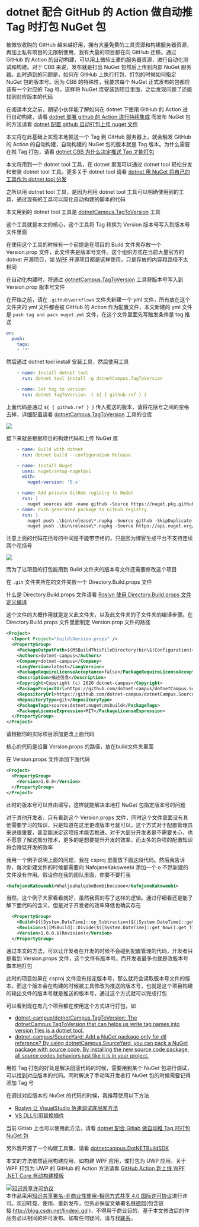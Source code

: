 # dotnet 配合 GitHub 的 Action 做自动推 Tag 时打包 NuGet 包

被微软收购的 GitHub 越来越好用，拥有大量免费的工具资源和构建服务器资源，再加上私有项目的无限制使用，我有大量的项目都在向 GitHub 迁移。通过 GitHub 的 Action 的自动构建，可以用上微软土豪的服务器资源，进行自动化测试和构建。对于 CBB 来说，发布就是打出 NuGet 包然后上传到内部 NuGet 服务器。此时遇到的问题是，如何在 GitHub 上执行打包，打包的时候如何指定 NuGet 包的版本号。因为 CBB 的特殊性，我要求每个 NuGet 正式发布的包都应该有一个对应的 Tag 号，这样将 NuGet 库安装到项目里面，之后发现问题了还能找到对应版本的代码

<!--more-->
<!-- CreateTime:5/23/2020 2:32:17 PM -->



在阅读本文之前，期望小伙伴能了解如何在 dotnet 下使用 GitHub 的 Action 进行自动构建，请看 [dotnet 部署 github 的 Action 进行持续集成](https://blog.lindexi.com/post/dotnet-%E9%83%A8%E7%BD%B2-github-%E7%9A%84-Action-%E8%BF%9B%E8%A1%8C%E6%8C%81%E7%BB%AD%E9%9B%86%E6%88%90.html ) 而发布 NuGet 包的方法请看 [dotnet 配置 github 自动打包上传 nuget 文件](https://blog.lindexi.com/post/dotnet-%E9%85%8D%E7%BD%AE-github-%E8%87%AA%E5%8A%A8%E6%89%93%E5%8C%85%E4%B8%8A%E4%BC%A0-nuget-%E6%96%87%E4%BB%B6.html)

本文将在此基础上实现本地推送一个 Tag 到 GitHub 服务器上，就会触发 GitHub 的 Action 的自动构建，自动构建的 NuGet 包的版本就是 Tag 版本。为什么需要在推 Tag 打包，请看 [dotnet CBB 为什么决定推送 Tag 才能打包](https://blog.lindexi.com/post/dotnet-CBB-%E4%B8%BA%E4%BB%80%E4%B9%88%E5%86%B3%E5%AE%9A%E6%8E%A8%E9%80%81-Tag-%E6%89%8D%E8%83%BD%E6%89%93%E5%8C%85.html )

本文将用到一个 dotnet tool 工具，在 dotnet 里面可以通过 dotnet tool 轻松分发和安装 dotnet tool 工具。更多关于 dotnet tool 请看 [dotnet 用 NuGet 将自己的工具作为 dotnet tool 分发](https://blog.lindexi.com/post/dotnet-%E7%94%A8-NuGet-%E5%B0%86%E8%87%AA%E5%B7%B1%E7%9A%84%E5%B7%A5%E5%85%B7%E4%BD%9C%E4%B8%BA-dotnet-tool-%E5%88%86%E5%8F%91.html )

之所以用 dotnet tool 工具，是因为利用 dotnet tool 工具可以明确使用到的工具，通过现有的工具可以简化自动构建的脚本的代码

本文用到的 dotnet tool 工具是 [dotnetCampus.TagToVersion](https://github.com/dotnet-campus/dotnetCampus.TagToVersion ) 工具

这个工具就是本文的核心，这个工具将 Tag 转换为 Version 版本号写入到版本号文件里面

在使用这个工具的时候有一个前提是在项目的 Build 文件夹存放一个 Version.prop 文件，此文件夹是版本号文件。这个组织方式在当前大量官方的 dotnet 开源项目，如 [WPF](https://github.com/dotnet/wpf/blob/97b620ec95457d4d9ef95ea89829028f48dff354/eng/Versions.props) 开源项目都是这样使用，只是存放的内容和路径不太相同

在自动化构建时，将通过 [dotnetCampus.TagToVersion](https://github.com/dotnet-campus/dotnetCampus.TagToVersion ) 工具将版本号写入到 Version.prop 版本号文件

在开始之前，请在 `.github\workflows` 文件夹新建一个 yml 文件，所有放在这个文件夹的 yml 文件都会被 GitHub 的 Action 作为配置文件，本文新建的 yml 文件是 `push tag and pack nuget.yml` 文件，在这个文件里面先写触发条件是 tag 推送

```yaml
on:
  push:
    tags:
    - '*' 
```

然后通过 dotnet tool install 安装工具，然后使用工具

```yaml
    - name: Install dotnet tool
      run: dotnet tool install -g dotnetCampus.TagToVersion

    - name: Set tag to version  
      run: dotnet TagToVersion -t ${ { github.ref } }
```

上面代码是通过 `${ { github.ref } }` 传入推送的版本，请将花括号之间的空格去掉，详细配置请看  [dotnetCampus.TagToVersion](https://github.com/dotnet-campus/dotnetCampus.TagToVersion ) 工具的仓库

<!-- ![](image/dotnet 配合 GitHub 的 Action 做自动推 Tag 时打包 NuGet 包/dotnet 配合 GitHub 的 Action 做自动推 Tag 时打包 NuGet 包0.png) -->

![](http://image.acmx.xyz/lindexi%2F20205231446596402.jpg)

接下来就是根据项目的构建代码和上传 NuGet 库

```yaml
    - name: Build with dotnet
      run: dotnet build --configuration Release

    - name: Install Nuget
      uses: nuget/setup-nuget@v1
      with:        
        nuget-version: '5.x'

    - name: Add private GitHub registry to NuGet
      run: |
        nuget sources add -name github -Source https://nuget.pkg.github.com/ORGANIZATION_NAME/index.json -Username ORGANIZATION_NAME -Password ${ { secrets.GITHUB_TOKEN } }
    - name: Push generated package to GitHub registry
      run: |
        nuget push .\bin\release\*.nupkg -Source github -SkipDuplicate
        nuget push .\bin\release\*.nupkg -Source https://api.nuget.org/v3/index.json -SkipDuplicate -ApiKey ${ { secrets.NugetKey } } -NoSymbols 
```

注意上面的代码花括号的中间是不能带空格的，只是因为博客生成平台不支持连续两个花括号

<!-- ![](image/dotnet 配合 GitHub 的 Action 做自动推 Tag 时打包 NuGet 包/dotnet 配合 GitHub 的 Action 做自动推 Tag 时打包 NuGet 包1.png) -->

![](http://image.acmx.xyz/lindexi%2F2020528105821550.jpg)

而为了让项目的打包能用到 Build 文件夹的版本号文件还需要修改这个项目

在 `.git` 文件夹所在的文件夹放一个 Directory.Build.props 文件

什么是 Directory.Build.props 文件请看 [Roslyn 使用 Directory.Build.props 文件定义编译](https://blog.lindexi.com/post/Roslyn-%E4%BD%BF%E7%94%A8-Directory.Build.props-%E6%96%87%E4%BB%B6%E5%AE%9A%E4%B9%89%E7%BC%96%E8%AF%91.html )

这个文件的大概作用就是定义此文件夹，以及此文件夹的子文件夹的编译步骤。在 Directory.Build.props 文件里面制定 Version.prop 文件的路径

```xml
<Project>
  <Import Project="build\Version.props" />
  <PropertyGroup>
    <PackageOutputPath>$(MSBuildThisFileDirectory)bin\$(Configuration)</PackageOutputPath>
    <Authors>dotnet-campus</Authors>
    <Company>dotnet-campus</Company>
    <LangVersion>latest</LangVersion>
    <PackageRequireLicenseAcceptance>false</PackageRequireLicenseAcceptance>
    <Description>描述信息</Description>
    <Copyright>Copyright (c) 2020 dotnet-campus</Copyright>
    <PackageProjectUrl>https://github.com/dotnet-campus/dotnetCampus.SourceYard</PackageProjectUrl>
    <RepositoryUrl>https://github.com/dotnet-campus/dotnetCampus.SourceYard.git</RepositoryUrl>
    <RepositoryType>git</RepositoryType>
    <PackageTags>source;dotnet;nuget;msbuild</PackageTags>
    <PackageLicenseExpression>MIT</PackageLicenseExpression>
  </PropertyGroup>
</Project>
```

请根据你的实际项目添加更改上面代码

核心的代码是设置 Version.props 的路径，放在build文件夹里面

在 Version.props 文件添加下面代码

```xml
<Project>
  <PropertyGroup>
    <Version>1.0.0</Version>
  </PropertyGroup>
</Project>
```

此时的版本号可以自由填写，这样就能解决本地打 NuGet 包指定版本号的问题

对于其他开发者，只有看到这个 Version.props 文件，同时这个文件里面没有其他需要学习的知识，只是知道在这里更改版本号就可以。这个方式对于配置管理员来说很重要，甚至能决定这项技术能否推进。对于大部分开发者是不需要关心，也不愿意了解这部分技术，更多的是想要提升开发的效率，而太多的杂项的配置知识将会降低开发的效率

我用一个例子说明上面的问题，我在 csproj 里面放下面这段代码。然后我告诉你，每次新建文件的时候都需要向 NafojaneKakoweebi 添加一个 o 不然新建的文件没有作用。假设你在我的团队里面，你要不要打我

```xml
<NafojaneKakoweebi>WhaljeahalqaboBembibocaooo</NafojaneKakoweebi>
```

当然，这个例子大家看看就好，虽然我真的写了这样的逻辑。通过仔细看还是能了解下面代码的含义，但是对于开发者的效率降低也确实存在

```xml
  <PropertyGroup>
    <Build>$([System.DateTime]::op_Subtraction($([System.DateTime]::get_Now().get_Date()),$([System.DateTime]::new(2000,1,1))).get_TotalDays())</Build>
    <Revision>$([MSBuild]::Divide($([System.DateTime]::get_Now().get_TimeOfDay().get_TotalSeconds()), 2).ToString('F0'))</Revision>
    <Version>1.0.0.$(Revision)</Version>
  </PropertyGroup>
```

通过本文的方法，可以让开发者在开发的时候不会碰到配置管理的代码，开发者只是看到 Version.props 文件，这个文件有版本号。而开发者最多也就是改版本号做本地打包

此时的项目如果在 csproj 文件没有指定版本号，那么就将会读取版本号文件的版本。而这个版本会在构建的时候被工具修改为推送的版本号，也就是这个项目构建的输出文件的版本号就是推送的版本号，通过这个方式就可以完成打包

可以看到现在有几个项目都在使用这个方式进行打包，如

- [dotnet-campus/dotnetCampus.TagToVersion: The dotnetCampus.TagToVersion that can helps us write tag names into version files is a dotnet tool.](https://github.com/dotnet-campus/dotnetCampus.TagToVersion )
- [dotnet-campus/SourceYard: Add a NuGet package only for dll reference? By using dotnetCampus.SourceYard, you can pack a NuGet package with source code. By installing the new source code package, all source codes behaviors just like it is in your project.](https://github.com/dotnet-campus/SourceYard )

用推 Tag 打包的好处是解决回滚代码的时候，需要用到某个 NuGet 包进行调试，可以找到对应版本的代码。同时解决了手动叫开发者打 NuGet 包的时候需要记得添加 Tag 号

在调试对应版本的 NuGet 的代码的时候，我推荐使用以下方法

- [Roslyn 让 VisualStudio 急速调试底层库方法](https://blog.lindexi.com/post/Roslyn-%E8%AE%A9-VisualStudio-%E6%80%A5%E9%80%9F%E8%B0%83%E8%AF%95%E5%BA%95%E5%B1%82%E5%BA%93%E6%96%B9%E6%B3%95.html )
- [VS DLL引用替换插件](https://github.com/dotnet-campus/DllReferencePathChanger )

当前 Gitlab 上也可以使用此方法，请看 [dotnet 配合 Gitlab 做自动推 Tag 时打包 NuGet 包](https://blog.lindexi.com/post/dotnet-%E9%85%8D%E5%90%88-Gitlab-%E5%81%9A%E8%87%AA%E5%8A%A8%E6%8E%A8-Tag-%E6%97%B6%E6%89%93%E5%8C%85-NuGet-%E5%8C%85.html)

另外我开源了一个构建工具集，请看 [dotnetcampus.DotNETBuildSDK](https://github.com/dotnet-campus/dotnetcampus.DotNETBuildSDK )

本文的方法依然适用构建应用，如构建 WPF 应用，或打包为 UWP 应用。关于 WPF 打包为 UWP 的 GitHub 的 Action 方法请看 [GitHub Action 新上线 WPF .NET Core 自动构建模板](https://blog.lindexi.com/post/GitHub-Action-%E6%96%B0%E4%B8%8A%E7%BA%BF-WPF-.NET-Core-%E8%87%AA%E5%8A%A8%E6%9E%84%E5%BB%BA%E6%A8%A1%E6%9D%BF.html)

<a rel="license" href="http://creativecommons.org/licenses/by-nc-sa/4.0/"><img alt="知识共享许可协议" style="border-width:0" src="https://licensebuttons.net/l/by-nc-sa/4.0/88x31. png" /></a><br />本作品采用<a rel="license" href="http://creativecommons.org/licenses/by-nc-sa/4.0/">知识共享署名-非商业性使用-相同方式共享 4.0 国际许可协议</a>进行许可。欢迎转载、使用、重新发布，但务必保留文章署名[林德熙](http://blog.csdn.net/lindexi_gd)(包含链接:http://blog.csdn.net/lindexi_gd )，不得用于商业目的，基于本文修改后的作品务必以相同的许可发布。如有任何疑问，请与我[联系](mailto:lindexi_gd@163.com)。